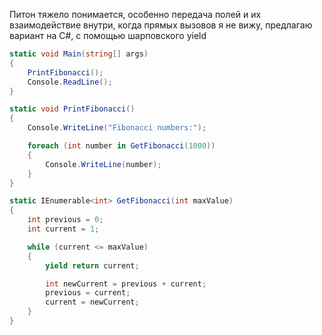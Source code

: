 Питон тяжело понимается, особенно передача полей и их взаимодействие внутри, когда прямых вызовов я не вижу, предлагаю вариант на C#, с помощью шарповского yield
```cs
static void Main(string[] args)
{
    PrintFibonacci();
    Console.ReadLine();
}

static void PrintFibonacci()
{
    Console.WriteLine("Fibonacci numbers:");

    foreach (int number in GetFibonacci(1000))
    {
        Console.WriteLine(number);
    }
}

static IEnumerable<int> GetFibonacci(int maxValue)
{
    int previous = 0;
    int current = 1;

    while (current <= maxValue)
    {
        yield return current;

        int newCurrent = previous + current;
        previous = current;
        current = newCurrent;
    }
}
```
